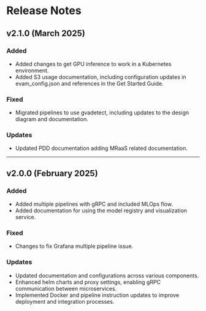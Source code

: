 # Release Notes

## v2.1.0 (March 2025)

### Added
- Added changes to get GPU inference to work in a Kubernetes environment.
- Added S3 usage documentation, including configuration updates in evam_config.json and references in the Get Started Guide.

### Fixed
- Migrated pipelines to use gvadetect, including updates to the design diagram and documentation.

### Updates
- Updated PDD documentation adding MRaaS related documentation.

---

## v2.0.0 (February 2025)

### Added
- Added multiple pipelines with gRPC and included MLOps flow.
- Added documentation for using the model registry and visualization service.

### Fixed
- Changes to fix Grafana multiple pipeline issue.

### Updates
- Updated documentation and configurations across various components.
- Enhanced helm charts and proxy settings, enabling gRPC communication between microservices.
- Implemented Docker and pipeline instruction updates to improve deployment and integration processes.
